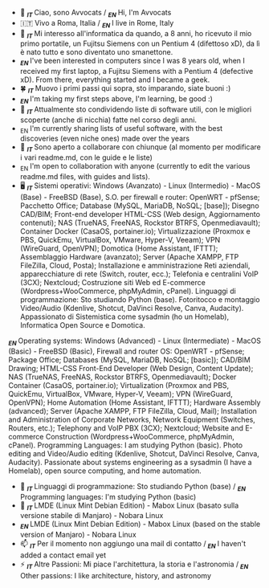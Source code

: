 - 👋 <sub> ***IT*** </sub> Ciao, sono Avvocats / <sub> ***EN*** </sub> Hi, I'm Avvocats
-  🇮🇹 Vivo a Roma, Italia / <sub> ***EN*** </sub> I live in Rome, Italy
- 👀 <sub> ***IT*** </sub> Mi interesso all'informatica da quando, a 8 anni, ho ricevuto il mio primo portatile, un Fujitsu Siemens con un Pentium 4 (difettoso xD), da lì è nato tutto e sono diventato uno smanettone.
- <sub> ***EN*** </sub> I've been interested in computers since I was 8 years old, when I received my first laptop, a Fujitsu Siemens with a Pentium 4 (defective xD). From there, everything started and I became a geek.
- 🍀 <sub> ***IT*** </sub> Muovo i primi passi qui sopra, sto imparando, siate buoni :)
-  <sub> ***EN*** </sub> I'm taking my first steps above, I'm learning, be good :)
- 💾 <sub> ***IT*** </sub> Attualmente sto condividendo liste di software utili, con le migliori scoperte (anche di nicchia) fatte nel corso degli anni.
-  <sub> EN </sub> I'm currently sharing lists of useful software, with the best discoveries (even niche ones) made over the years
- 🤝 <sub> ***IT*** </sub> Sono aperto a collaborare con chiunque (al momento per modificare i vari readme.md, con le guide e le liste)
- <sub> EN </sub> I'm open to collaboration with anyone (currently to edit the various readme.md files, with guides and lists).
- 🖥️ <sub> ***IT*** </sub> Sistemi operativi: Windows (Avanzato) - Linux (Intermedio) - MacOS (Base) - FreeBSD (Base), S.O. per firewall e router: OpenWRT - pfSense; 
Pacchetto Office; Database (MySQL, MariaDB, NoSQL; [base]); Disegno CAD/BIM; Front-end developer HTML-CSS (Web design, Aggiornamento contenuti);
NAS (TrueNAS, FreeNAS, Rockstor BTRFS, Openmediavault); Container Docker (CasaOS, portainer.io);
Virtualizzazione (Proxmox e PBS, QuickEmu, VirtualBox, VMware, Hyper-V, Veeam); VPN (WireGuard, OpenVPN); Domotica (Home Assistant, IFTTT);
Assemblaggio Hardware (avanzato); Server (Apache XAMPP, FTP FileZilla, Cloud, Posta); Installazione e amministrazione Reti aziendali, apparecchiature di rete (Switch, router, ecc.);
Telefonia e centralini VoIP (3CX); Nextcloud; Costruzione siti Web ed E-commerce (Wordpress+WooCommerce, phpMyAdmin, cPanel).
Linguaggi di programmazione: Sto studiando Python (base).
Fotoritocco e montaggio Video/Audio (Kdenlive, Shotcut, DaVinci Resolve, Canva, Audacity).
Appassionato di Sistemistica come sysadmin (ho un Homelab), Informatica Open Source e Domotica.

 <sub> ***EN*** </sub> Operating systems: Windows (Advanced) - Linux (Intermediate) - MacOS (Basic) - FreeBSD (Basic), Firewall and router OS: OpenWRT - pfSense; Package Office; Databases (MySQL, MariaDB, NoSQL; [basic]); CAD/BIM Drawing; HTML-CSS Front-End Developer (Web Design, Content Update); NAS (TrueNAS, FreeNAS, Rockstor BTRFS, Openmediavault); Docker Container (CasaOS, portainer.io); Virtualization (Proxmox and PBS, QuickEmu, VirtualBox, VMware, Hyper-V, Veeam); VPN (WireGuard, OpenVPN); Home Automation (Home Assistant, IFTTT); Hardware Assembly (advanced); Server (Apache XAMPP, FTP FileZilla, Cloud, Mail); Installation and Administration of Corporate Networks, Network Equipment (Switches, Routers, etc.); Telephony and VoIP PBX (3CX); Nextcloud; Website and E-commerce Construction (Wordpress+WooCommerce, phpMyAdmin, cPanel). Programming Languages: I am studying Python (basic). Photo editing and Video/Audio editing (Kdenlive, Shotcut, DaVinci Resolve, Canva, Audacity). Passionate about systems engineering as a sysadmin (I have a Homelab), open source computing, and home automation.
- 🐍 <sub> ***IT*** </sub> Linguaggi di programmazione: Sto studiando Python (base) / <sub> ***EN*** </sub> Programming languages: I'm studying Python (basic)
- 🐧 <sub> ***IT*** </sub> LMDE (Linux Mint Debian Edition) - Mabox Linux (basato sulla versione stabile di Manjaro) - Nobara Linux
- <sub> ***EN*** </sub> LMDE (Linux Mint Debian Edition) - Mabox Linux (based on the stable version of Manjaro) - Nobara Linux
- 📫 <sub> ***IT*** </sub> Per il momento non aggiungo una mail di contatto /<sub> ***EN*** </sub> I haven't added a contact email yet
- ⚡ <sub> ***IT*** </sub> Altre Passioni: Mi piace l'architettura, la storia e l'astronomia /<sub> ***EN*** </sub> Other passions: I like architecture, history, and astronomy

<!---
Avvocats/Avvocats is a ✨ special ✨ repository because its `README.md` (this file) appears on your GitHub profile.
You can click the Preview link to take a look at your changes.
--->
